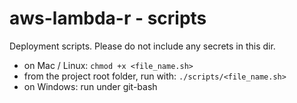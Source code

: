 # aws-lambda-r - scripts

Deployment scripts. Please do not include any secrets in this dir.

- on Mac / Linux: `chmod +x <file_name.sh>`
- from the project root folder, run with: `./scripts/<file_name.sh>`
- on Windows: run under git-bash
